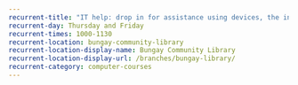 ```yaml
---
recurrent-title: "IT help: drop in for assistance using devices, the internet and email"
recurrent-day: Thursday and Friday
recurrent-times: 1000-1130
recurrent-location: bungay-community-library
recurrent-location-display-name: Bungay Community Library
recurrent-location-display-url: /branches/bungay-library/
recurrent-category: computer-courses
---
```

